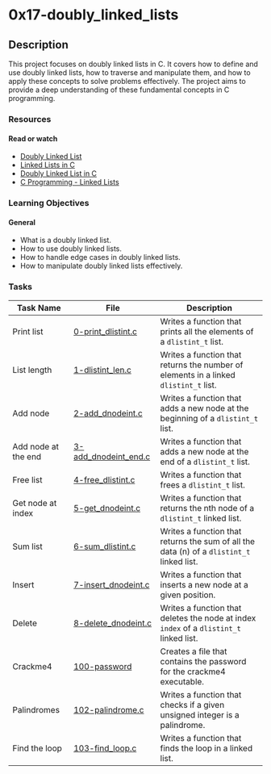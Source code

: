 # 0x17-doubly_linked_lists

## Description

This project focuses on doubly linked lists in C. It covers how to define and use doubly linked lists, how to traverse and manipulate them, and how to apply these concepts to solve problems effectively. The project aims to provide a deep understanding of these fundamental concepts in C programming.

### Resources

#### Read or watch

- [Doubly Linked List](https://www.geeksforgeeks.org/doubly-linked-list/)
- [Linked Lists in C](https://www.tutorialspoint.com/data_structures_algorithms/linked_list_program_in_c.htm)
- [Doubly Linked List in C](https://www.programiz.com/dsa/doubly-linked-list)
- [C Programming - Linked Lists](https://www.studytonight.com/data-structures/linked-list)

### Learning Objectives

#### General

- What is a doubly linked list.
- How to use doubly linked lists.
- How to handle edge cases in doubly linked lists.
- How to manipulate doubly linked lists effectively.

### Tasks

| Task Name           | File                                           | Description                                                                               |
| ------------------- | ---------------------------------------------- | ----------------------------------------------------------------------------------------- |
| Print list          | [0-print_dlistint.c](./0-print_dlistint.c)     | Writes a function that prints all the elements of a `dlistint_t` list.                    |
| List length         | [1-dlistint_len.c](./1-dlistint_len.c)         | Writes a function that returns the number of elements in a linked `dlistint_t` list.      |
| Add node            | [2-add_dnodeint.c](./2-add_dnodeint.c)         | Writes a function that adds a new node at the beginning of a `dlistint_t` list.           |
| Add node at the end | [3-add_dnodeint_end.c](./3-add_dnodeint_end.c) | Writes a function that adds a new node at the end of a `dlistint_t` list.                 |
| Free list           | [4-free_dlistint.c](./4-free_dlistint.c)       | Writes a function that frees a `dlistint_t` list.                                         |
| Get node at index   | [5-get_dnodeint.c](./5-get_dnodeint.c)         | Writes a function that returns the nth node of a `dlistint_t` linked list.                |
| Sum list            | [6-sum_dlistint.c](./6-sum_dlistint.c)         | Writes a function that returns the sum of all the data (n) of a `dlistint_t` linked list. |
| Insert              | [7-insert_dnodeint.c](./7-insert_dnodeint.c)   | Writes a function that inserts a new node at a given position.                            |
| Delete              | [8-delete_dnodeint.c](./8-delete_dnodeint.c)   | Writes a function that deletes the node at index `index` of a `dlistint_t` linked list.   |
| Crackme4            | [100-password](./100-password)                 | Creates a file that contains the password for the crackme4 executable.                    |
| Palindromes         | [102-palindrome.c](./102-palindrome.c)         | Writes a function that checks if a given unsigned integer is a palindrome.                |
| Find the loop       | [103-find_loop.c](./103-find_loop.c)           | Writes a function that finds the loop in a linked list.                                   |
